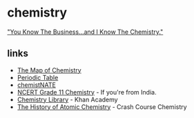 # chemistry

["You Know The Business...and I Know The Chemistry."](https://redirect.invidious.io/watch?v=69vvrSE2PeM)

## links

- [The Map of Chemistry](https://redirect.invidious.io/watch?v=P3RXtoYCW4M)
- [Periodic Table](https://upload.wikimedia.org/wikipedia/commons/0/03/Simple_Periodic_Table_Chart-blocks.svg)
- [chemistNATE](https://redirect.invidious.io/chemistNATE)
- [NCERT Grade 11 Chemistry](https://ncert.nic.in/textbook.php?kech1=0-7) - If you're from India.
- [Chemistry Library](https://www.khanacademy.org/science/chemistry/) - Khan Academy
- [The History of Atomic Chemistry](https://redirect.invidious.io/watch?v=thnDxFdkzZs) - Crash Course Chemistry
